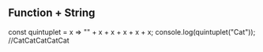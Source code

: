 ## Function + String 
const quintuplet = x => "" + x + x + x + x + x;
console.log(quintuplet("Cat"));
//CatCatCatCatCat
